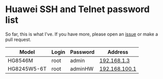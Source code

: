 # Huawei SSH and Telnet password list
So far, this is what I've. If you have more, please open an [issue](https://github.com/princessmortix/dropafetch/issues) or make a pull request.

Model | Login | Password | Address
--- | --- | --- | ---
HG8546M | root | admin | [192.168.1.3](http://192.168.1.3)
HG8245W5-6T | root | adminHW | [192.168.100.1](http://192.168.100.1)
